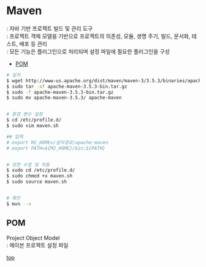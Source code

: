 # Maven
: 자바 기반 프로젝트 빌드 및 관리 도구       
: 프로젝트 객체 모델을 기반으로 프로젝트의 의존성, 모듈, 생명 주기, 빌드, 문서화, 테스트, 배포 등 관리       
: 모든 기능은 플러그인으로 처리되며 설정 파일에 필요한 플러그인을 구성   

- [POM](#pom)


```bash
# 설치
$ wget http://www-us.apache.org/dist/maven/maven-3/3.5.3/binaries/apache-maven-3.5.3-bin.tar.gz
$ sudo tar -xf apache-maven-3.5.3-bin.tar.gz
$ sudo -f apache-maven-3.5.3-bin.tar.gz
$ sudo mv apache-maven-3.5.3/ apache-maven


# 환경 변수 설정
$ cd /etc/profile.d/
$ sudo vim maven.sh

## 입력
# export M2_HOME=/설치경로/apache-maven
# export PATH=${M2_HOME}/bin:${PATH}


# 권한 수정 및 적용
$ sudo cd /etc/profile.d/
$ sudo chmod +x maven.sh
$ sudo source maven.sh


# 확인
$ mvn --v
```



## POM
Project Object Model   
: 메이븐 프로젝트 설정 파일   



[top](#)

